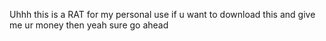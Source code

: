 Uhhh this is a RAT for my personal use if u want to download this and give me ur money then yeah sure go ahead
